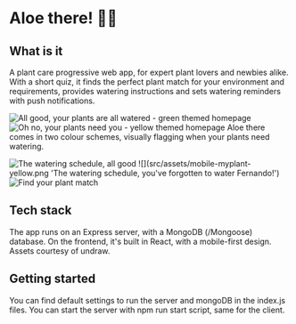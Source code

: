 # Aloe there! 👋🌿

## What is it

A plant care progressive web app, for expert plant lovers and newbies alike.
With a short quiz, it finds the perfect plant match for your environment and requirements, provides watering instructions and sets watering reminders with push notifications.

![](src/assets/mobile-homepage-green.png "All good, your plants are all watered - green themed homepage")
![](src/assets/mobile-homepage-yellow.png "Oh no, your plants need you - yellow themed homepage")
Aloe there comes in two colour schemes, visually flagging when your plants need watering.

![](src/assets/mobile-myplants-green.png "The watering schedule, all good")
![](src/assets/mobile-myplant-yellow.png 'The watering schedule, you've forgotten to water Fernando!')
![](src/assets/mobile-quiz-yellow.png "Find your plant match")

## Tech stack

The app runs on an Express server, with a MongoDB (/Mongoose) database. On the frontend, it's built in React, with a mobile-first design. Assets courtesy of undraw.

## Getting started

You can find default settings to run the server and mongoDB in the index.js files.
You can start the server with npm run start script, same for the client.
